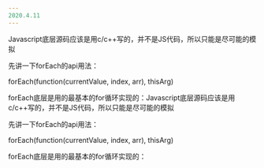 ```yaml
---
2020.4.11
---
```


Javascript底层源码应该是用c/c++写的，并不是JS代码，所以只能是尽可能的模拟

先讲一下forEach的api用法：

forEach(function(currentValue, index, arr), thisArg)

forEach底层是用的最基本的for循环实现的：Javascript底层源码应该是用c/c++写的，并不是JS代码，所以只能是尽可能的模拟

先讲一下forEach的api用法：

forEach(function(currentValue, index, arr), thisArg)

forEach底层是用的最基本的for循环实现的：